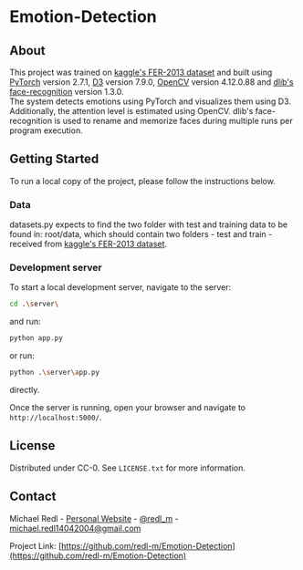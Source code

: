 # Emotion-Detection

## About

This project was trained on [kaggle's FER-2013 dataset](https://www.kaggle.com/datasets/msambare/fer2013) and built using [PyTorch](https://pytorch.org) version 2.7.1, [D3](https://d3js.org) version 7.9.0,
[OpenCV](https://opencv.org) version 4.12.0.88 and [dlib's face-recognition](https://dlib.net) version 1.3.0.  
The system detects emotions using PyTorch and visualizes them using D3. Additionally, the attention level is estimated using OpenCV. dlib's face-recognition is used to rename and memorize faces during multiple runs per program execution.

## Getting Started

To run a local copy of the project, please follow the instructions below.

### Data

datasets.py expects to find the two folder with test and training data to be found in: root/data, which should contain two folders - test and train - received from [kaggle's FER-2013 dataset](https://www.kaggle.com/datasets/msambare/fer2013).

### Development server

To start a local development server, navigate to the server:

```bash
cd .\server\
```

and run:

```bash
python app.py
```

or run:

```bash
python .\server\app.py
```

directly.

Once the server is running, open your browser and navigate to `http://localhost:5000/`.

<!-- LICENSE -->
## License

Distributed under CC-0. See `LICENSE.txt` for more information.


<!-- CONTACT -->
## Contact

Michael Redl - [Personal Website](https://michaeljosefredl.at) - [@redl_m](https://www.instagram.com/redl__m/) - michael.redl14042004@gmail.com

Project Link: [https://github.com/redl-m/Emotion-Detection](https://github.com/redl-m/Emotion-Detection)

